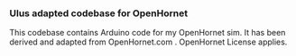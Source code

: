 ### Ulus adapted codebase for OpenHornet

This codebase contains Arduino code for my OpenHornet sim. It has been derived and adapted from OpenHornet.com . OpenHornet License applies. 